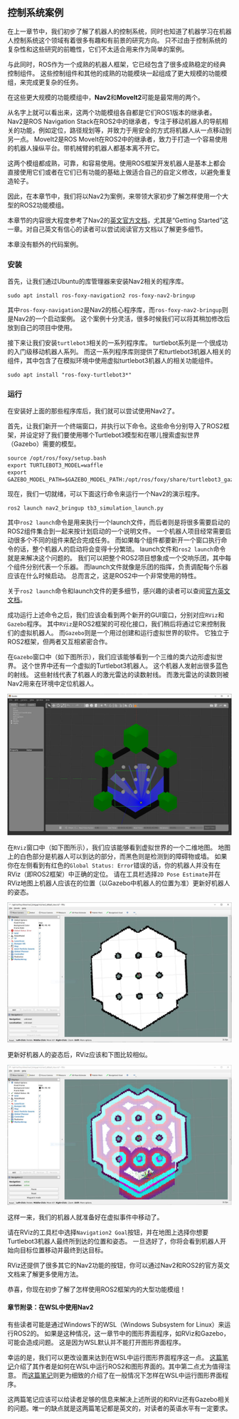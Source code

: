 ## 控制系统案例

在上一章节中，我们初步了解了机器人的控制系统，同时也知道了机器学习在机器人控制系统这个领域有着很多有趣和有前景的研究方向。
只不过由于控制系统的复杂性和这些研究的前瞻性，它们不太适合用来作为简单的案例。

与此同时，ROS作为一个成熟的机器人框架，它已经包含了很多成熟稳定的经典控制组件。
这些控制组件和其他的成熟的功能模块一起组成了更大规模的功能模组，来完成更复杂的任务。

在这些更大规模的功能模组中，**Nav2**和**MoveIt2**可能是最常用的两个。

从名字上就可以看出来，这两个功能模组各自都是它们ROS1版本的继承者。
Nav2是ROS Navigation Stack在ROS2中的继承者，专注于移动机器人的导航相关的功能，例如定位，路径规划等，并致力于用安全的方式将机器人从一点移动到另一点。
MoveIt2是ROS MoveIt在ROS2中的继承者，致力于打造一个容易使用的机器人操纵平台。带机械臂的机器人都基本离不开它。

这两个模组都成熟，可靠，和容易使用。使用ROS框架开发机器人是基本上都会直接使用它们或者在它们已有功能的基础上做适合自己的自定义修改，以避免重复造轮子。

因此，在本章节中，我们将以Nav2为案例，来带领大家初步了解怎样使用一个大型的ROS2功能模组。

本章节的内容很大程度参考了Nav2的[英文官方文档](https://navigation.ros.org/)，尤其是“Getting Started”这一章。对自己英文有信心的读者可以尝试阅读官方文档以了解更多细节。

本章没有额外的代码案例。

### 安装

首先，让我们通过Ubuntu的库管理器来安装Nav2相关的程序库。

```shell
sudo apt install ros-foxy-navigation2 ros-foxy-nav2-bringup
```

其中`ros-foxy-navigation2`是Nav2的核心程序库，而`ros-foxy-nav2-bringup`则是Nav2的一个启动案例。
这个案例十分灵活，很多时候我们可以将其稍加修改后放到自己的项目中使用。

接下来让我们安装`turtlebot3`相关的一系列程序库。
turtlebot系列是一个很成功的入门级移动机器人系列。
而这一系列程序库则提供了和turtlebot3机器人相关的组件，其中包含了在模拟环境中使用虚拟turtlebot3机器人的相关功能组件。

```shell
sudo apt install "ros-foxy-turtlebot3*"
```

### 运行

在安装好上面的那些程序库后，我们就可以尝试使用Nav2了。

首先，让我们新开一个终端窗口，并执行以下命令。这些命令分别导入了ROS2框架，并设定好了我们要使用哪个Turtlebot3模型和在哪儿搜索虚拟世界（Gazebo）需要的模型。

```shell
source /opt/ros/foxy/setup.bash
export TURTLEBOT3_MODEL=waffle
export GAZEBO_MODEL_PATH=$GAZEBO_MODEL_PATH:/opt/ros/foxy/share/turtlebot3_gazebo/models
```

现在，我们一切就绪，可以下面这行命令来运行一个Nav2的演示程序。

```shell
ros2 launch nav2_bringup tb3_simulation_launch.py
```

其中`ros2 launch`命令是用来执行一个launch文件，而后者则是将很多需要启动的ROS2组件集合到一起来按计划启动的一个说明文件。
一个机器人项目经常需要启动很多个不同的组件来配合完成任务。
而如果每个组件都要新开一个窗口执行命令的话，整个机器人的启动将会变得十分繁琐。
launch文件和`ros2 launch`命令就是来解决这个问题的。
我们可以把整个ROS2项目想象成一个交响乐团，其中每个组件分别代表一个乐器。
而launch文件就像是乐团的指挥，负责调配每个乐器应该在什么时候启动。
总而言之，这是ROS2中一个非常使用的特性。

关于`ros2 launch`命令和launch文件的更多细节，感兴趣的读者可以查阅[官方英文文档](https://docs.ros.org/en/foxy/Tutorials/Launch/Creating-Launch-Files.html)。

成功运行上述命令之后，我们应该会看到两个新开的GUI窗口，分别对应`RViz`和`Gazebo`程序。
其中`RViz`是ROS2框架的可视化接口，我们稍后将通过它来控制我们的虚拟机器人。
而`Gazebo`则是一个用过创建和运行虚拟世界的软件。
它独立于ROS2框架，但两者又互相紧密合作。

在`Gazebo`窗口中（如下图所示），我们应该能够看到一个三维的类六边形虚拟世界。
这个世界中还有一个虚拟的Turtlebot3机器人。
这个机器人发射出很多蓝色的射线。
这些射线代表了机器人的激光雷达的读数射线。
而激光雷达的读数则被Nav2用来在环境中定位机器人。

![Gazebo 截图 1](../img/ch13/ros2-gazebo-1.JPG)

在`RViz`窗口中（如下图所示），我们应该能够看到虚拟世界的一个二维地图。
地图上的白色部分是机器人可以到达的部分，而黑色则是检测到的障碍物或墙。
如果你在左侧看到有红色的`Global Status: Error`错误的话，你的机器人并没有在RViz（即ROS2框架）中正确的定位。
请在工具栏选择`2D Pose Estimate`并在RViz地图上机器人应该在的位置（以Gazebo中机器人的位置为准）更新好机器人的姿态。

![RViz 截图 1](../img/ch13/ros2-rviz-1.JPG)

更新好机器人的姿态后，RViz应该和下图比较相似。

![RViz 截图 2](../img/ch13/ros2-rviz-2.JPG)

这样一来，我们的机器人就准备好在虚拟事件中移动了。

请在RViz的工具栏中选择`Navigation2 Goal`按钮，并在地图上选择你想要Turtlebot3机器人最终所到达的位置和姿态。
一旦选好了，你将会看到机器人开始向目标位置移动并最终到达目标。

RViz还提供了很多其它的Nav2功能的按钮，你可以通过Nav2和ROS2的官方英文文档来了解更多使用方法。

恭喜，你现在初步了解了怎样使用ROS2框架内的大型功能模组！

#### 章节附录：在WSL中使用Nav2

有些读者可能是通过Windows下的WSL（Windows Subsystem for Linux）来运行ROS2的。
如果是这种情况，这一章节中的图形界面程序，如RViz和Gazebo，可能会造成问题。
这是因为WSL默认并不能打开图形界面程序。

幸运的是，我们可以更改设置来达到在WSL中运行图形界面程序这一点。
[这篇笔记](https://github.com/rhaschke/lecture/wiki/WSL-install)介绍了其作者是如何在WSL中运行ROS2和图形界面的。其中第二点尤为值得注意。
而[这篇笔记](https://github.com/cascadium/wsl-windows-toolbar-launcher#firewall-rules)则更为细致的介绍了在一般情况下怎样在WSL中运行图形界面程序。

这两篇笔记应该可以给读者足够的信息来解决上述所说的和RViz还有Gazebo相关的问题。唯一的缺点就是这两篇笔记都是英文的，对读者的英语水平有一定要求。